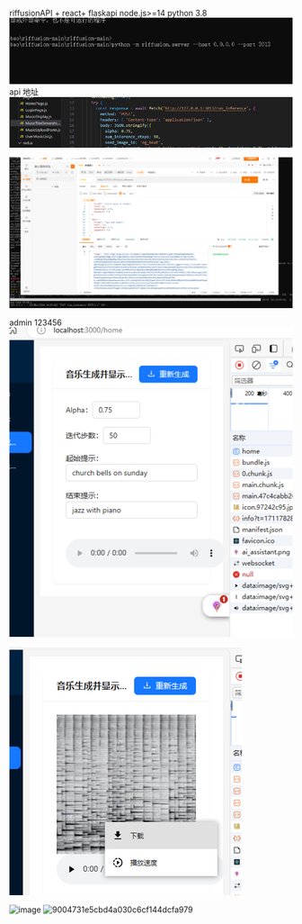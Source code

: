 riffusionAPI + react+ flaskapi 
node.js>=14
python 3.8
![alt text](ab1055a2d25f6578d2dc224c1c701a8.png)
api 地址
![alt text](d467128a6c53709a0461495d8c49e7c.png)

![alt text](1569978fea4fe22f6ef9a9695166c89.png)

admin
123456
![alt text](404dbe42cc6758b04833d50eb8b9469.png)

![alt text](9004731e5cbd4a030c6cf144dcfa979.png)

![image](https://github.com/ITccyhub/riffusion-react-flaskapi/assets/77144099/376f1bd8-b49b-46e8-bf8d-0b8285697f17)
![9004731e5cbd4a030c6cf144dcfa979](https://github.com/ITccyhub/riffusion-react-flaskapi/assets/77144099/9a9b3864-5f08-4551-9d64-b033908b6e2a)
